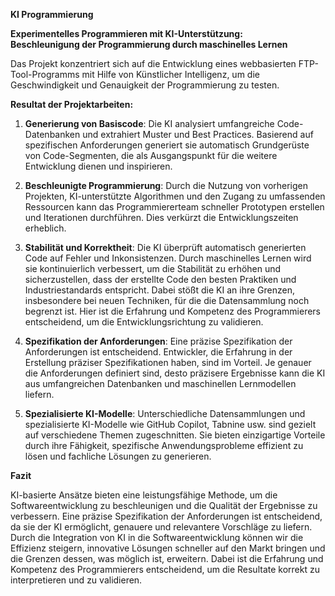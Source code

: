 **KI Programmierung**

**Experimentelles Programmieren mit KI-Unterstützung: <br/>
Beschleunigung der Programmierung durch maschinelles Lernen**

Das Projekt konzentriert sich auf die Entwicklung eines webbasierten FTP-Tool-Programms mit Hilfe von Künstlicher Intelligenz, um die Geschwindigkeit und Genauigkeit der Programmierung zu testen.

**Resultat der Projektarbeiten:**

1. **Generierung von Basiscode**: Die KI analysiert umfangreiche Code-Datenbanken und extrahiert Muster und Best Practices. Basierend auf spezifischen Anforderungen generiert sie automatisch Grundgerüste von Code-Segmenten, die als Ausgangspunkt für die weitere Entwicklung dienen und inspirieren.

2. **Beschleunigte Programmierung**: Durch die Nutzung von vorherigen Projekten, KI-unterstützte Algorithmen und den Zugang zu umfassenden Ressourcen kann das Programmiererteam schneller Prototypen erstellen und Iterationen durchführen. Dies verkürzt die Entwicklungszeiten erheblich.

3. **Stabilität und Korrektheit**: Die KI überprüft automatisch generierten Code auf Fehler und Inkonsistenzen. Durch maschinelles Lernen wird sie kontinuierlich verbessert, um die Stabilität zu erhöhen und sicherzustellen, dass der erstellte Code den besten Praktiken und Industriestandards entspricht. Dabei stößt die KI an ihre Grenzen, insbesondere bei neuen Techniken, für die die Datensammlung noch begrenzt ist. Hier ist die Erfahrung und Kompetenz des Programmierers entscheidend, um die Entwicklungsrichtung zu validieren.

4. **Spezifikation der Anforderungen**: Eine präzise Spezifikation der Anforderungen ist entscheidend. Entwickler, die Erfahrung in der Erstellung präziser Spezifikationen haben, sind im Vorteil. Je genauer die Anforderungen definiert sind, desto präzisere Ergebnisse kann die KI aus umfangreichen Datenbanken und maschinellen Lernmodellen liefern.

5. **Spezialisierte KI-Modelle**: Unterschiedliche Datensammlungen und spezialisierte KI-Modelle wie GitHub Copilot, Tabnine usw. sind gezielt auf verschiedene Themen zugeschnitten. Sie bieten einzigartige Vorteile durch ihre Fähigkeit, spezifische Anwendungsprobleme effizient zu lösen und fachliche Lösungen zu generieren.

**Fazit**

KI-basierte Ansätze bieten eine leistungsfähige Methode, um die Softwareentwicklung zu beschleunigen und die Qualität der Ergebnisse zu verbessern. Eine präzise Spezifikation der Anforderungen ist entscheidend, da sie der KI ermöglicht, genauere und relevantere Vorschläge zu liefern. Durch die Integration von KI in die Softwareentwicklung können wir die Effizienz steigern, innovative Lösungen schneller auf den Markt bringen und die Grenzen dessen, was möglich ist, erweitern. Dabei ist die Erfahrung und Kompetenz des Programmierers entscheidend, um die Resultate korrekt zu interpretieren und zu validieren.
